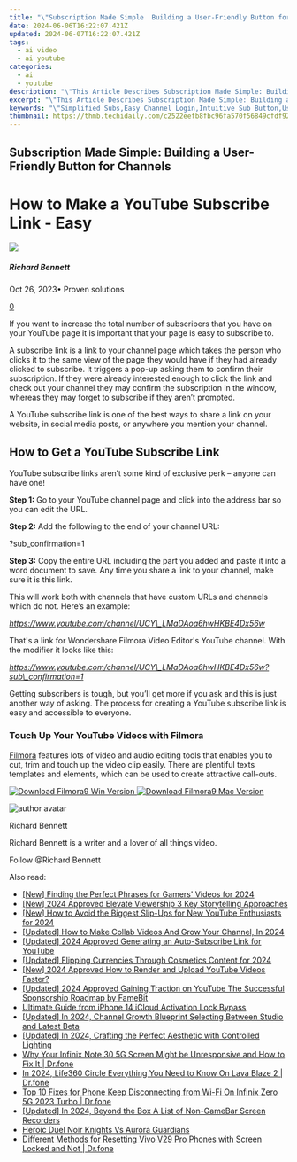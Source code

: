 ```yaml
---
title: "\"Subscription Made Simple  Building a User-Friendly Button for Channels for 2024\""
date: 2024-06-06T16:22:07.421Z
updated: 2024-06-07T16:22:07.421Z
tags:
  - ai video
  - ai youtube
categories:
  - ai
  - youtube
description: "\"This Article Describes Subscription Made Simple: Building a User-Friendly Button for Channels for 2024\""
excerpt: "\"This Article Describes Subscription Made Simple: Building a User-Friendly Button for Channels for 2024\""
keywords: "\"Simplified Subs,Easy Channel Login,Intuitive Sub Button,User-Friendly Button,Simple Signup Feature,Convenient Channel Access,Smooth Subscription Process\""
thumbnail: https://thmb.techidaily.com/c2522eefb8fbc96fa570f56849cfdf92d72e221bd3a27b7e0b7d3fec1332bd02.png
---
```


## Subscription Made Simple: Building a User-Friendly Button for Channels

# How to Make a YouTube Subscribe Link - Easy

![](https://images.wondershare.com/filmora/article-images/richard-bennett.jpg)

##### Richard Bennett

 Oct 26, 2023• Proven solutions

[0](#commentsBoxSeoTemplate)

If you want to increase the total number of subscribers that you have on your YouTube page it is important that your page is easy to subscribe to.

A subscribe link is a link to your channel page which takes the person who clicks it to the same view of the page they would have if they had already clicked to subscribe. It triggers a pop-up asking them to confirm their subscription. If they were already interested enough to click the link and check out your channel they may confirm the subscription in the window, whereas they may forget to subscribe if they aren’t prompted.

A YouTube subscribe link is one of the best ways to share a link on your website, in social media posts, or anywhere you mention your channel.

## How to Get a YouTube Subscribe Link

YouTube subscribe links aren’t some kind of exclusive perk – anyone can have one!

**Step 1:** Go to your YouTube channel page and click into the address bar so you can edit the URL.

**Step 2:** Add the following to the end of your channel URL:

?sub\_confirmation=1

**Step 3:** Copy the entire URL including the part you added and paste it into a word document to save. Any time you share a link to your channel, make sure it is this link.

This will work both with channels that have custom URLs and channels which do not. Here’s an example:

_<https://www.youtube.com/channel/UCY\_LMaDAoa6hwHKBE4Dx56w>_

That's a link for Wondershare Filmora Video Editor's YouTube channel. With the modifier it looks like this:

_<https://www.youtube.com/channel/UCY\_LMaDAoa6hwHKBE4Dx56w?sub\_confirmation=1>_

Getting subscribers is tough, but you’ll get more if you ask and this is just another way of asking. The process for creating a YouTube subscribe link is easy and accessible to everyone.

### Touch Up Your YouTube Videos with Filmora

[Filmora](https://tools.techidaily.com/wondershare/filmora/download/) features lots of video and audio editing tools that enables you to cut, trim and touch up the video clip easily. There are plentiful texts templates and elements, which can be used to create attractive call-outs.

[![Download Filmora9 Win Version](https://images.wondershare.com/filmora/guide/download-btn-win.jpg) ](https://tools.techidaily.com/wondershare/filmora/download/) [![Download Filmora9 Mac Version](https://images.wondershare.com/filmora/guide/download-btn-mac.jpg) ](https://tools.techidaily.com/wondershare/filmora/download/)

![author avatar](https://images.wondershare.com/filmora/article-images/richard-bennett.jpg)

Richard Bennett

Richard Bennett is a writer and a lover of all things video.

Follow @Richard Bennett

<span class="atpl-alsoreadstyle">Also read:</span>
<div><ul>
<li><a href="https://eaxpv-info.techidaily.com/new-finding-the-perfect-phrases-for-gamers-videos-for-2024/"><u>[New] Finding the Perfect Phrases for Gamers' Videos for 2024</u></a></li>
<li><a href="https://eaxpv-info.techidaily.com/new-2024-approved-elevate-viewership-3-key-storytelling-approaches/"><u>[New] 2024 Approved  Elevate Viewership  3 Key Storytelling Approaches</u></a></li>
<li><a href="https://eaxpv-info.techidaily.com/new-how-to-avoid-the-biggest-slip-ups-for-new-youtube-enthusiasts-for-2024/"><u>[New] How to Avoid the Biggest Slip-Ups for New YouTube Enthusiasts for 2024</u></a></li>
<li><a href="https://eaxpv-info.techidaily.com/1717717659017-updated-how-to-make-collab-videos-and-grow-your-channel-in-2024/"><u>[Updated] How to Make Collab Videos And Grow Your Channel, In 2024</u></a></li>
<li><a href="https://eaxpv-info.techidaily.com/updated-2024-approved-generating-an-auto-subscribe-link-for-youtube/"><u>[Updated] 2024 Approved  Generating an Auto-Subscribe Link for YouTube</u></a></li>
<li><a href="https://eaxpv-info.techidaily.com/updated-flipping-currencies-through-cosmetics-content-for-2024/"><u>[Updated] Flipping Currencies Through Cosmetics Content for 2024</u></a></li>
<li><a href="https://eaxpv-info.techidaily.com/new-2024-approved-how-to-render-and-upload-youtube-videos-faster/"><u>[New] 2024 Approved  How to Render and Upload YouTube Videos Faster?</u></a></li>
<li><a href="https://eaxpv-info.techidaily.com/updated-2024-approved-gaining-traction-on-youtube-the-successful-sponsorship-roadmap-by-famebit/"><u>[Updated] 2024 Approved  Gaining Traction on YouTube  The Successful Sponsorship Roadmap by FameBit</u></a></li>
<li><a href="https://activate-lock.techidaily.com/ultimate-guide-from-iphone-14-icloud-activation-lock-bypass-by-drfone-ios/"><u>Ultimate Guide from iPhone 14 iCloud Activation Lock Bypass</u></a></li>
<li><a href="https://facebook-video-footage.techidaily.com/updated-in-2024-channel-growth-blueprint-selecting-between-studio-and-latest-beta/"><u>[Updated] In 2024, Channel Growth Blueprint  Selecting Between Studio and Latest Beta</u></a></li>
<li><a href="https://facebook-record-videos.techidaily.com/updated-in-2024-crafting-the-perfect-aesthetic-with-controlled-lighting/"><u>[Updated] In 2024, Crafting the Perfect Aesthetic with Controlled Lighting</u></a></li>
<li><a href="https://howto.techidaily.com/why-your-infinix-note-30-5g-screen-might-be-unresponsive-and-how-to-fix-it-drfone-by-drfone-fix-android-problems-fix-android-problems/"><u>Why Your Infinix Note 30 5G Screen Might be Unresponsive and How to Fix It | Dr.fone</u></a></li>
<li><a href="https://phone-solutions.techidaily.com/in-2024-life360-circle-everything-you-need-to-know-on-lava-blaze-2-drfone-by-drfone-virtual-android/"><u>In 2024, Life360 Circle Everything You Need to Know On Lava Blaze 2 | Dr.fone</u></a></li>
<li><a href="https://howto.techidaily.com/top-10-fixes-for-phone-keep-disconnecting-from-wi-fi-on-infinix-zero-5g-2023-turbo-drfone-by-drfone-fix-android-problems-fix-android-problems/"><u>Top 10 Fixes for Phone Keep Disconnecting from Wi-Fi On Infinix Zero 5G 2023 Turbo | Dr.fone</u></a></li>
<li><a href="https://screen-sharing-recording.techidaily.com/updated-in-2024-beyond-the-box-a-list-of-non-gamebar-screen-recorders/"><u>[Updated] In 2024, Beyond the Box  A List of Non-GameBar Screen Recorders</u></a></li>
<li><a href="https://extra-information.techidaily.com/heroic-duel-noir-knights-vs-aurora-guardians/"><u>Heroic Duel  Noir Knights Vs Aurora Guardians</u></a></li>
<li><a href="https://techidaily.com/different-methods-for-resetting-vivo-v29-pro-phones-with-screen-locked-and-not-drfone-by-drfone-reset-android-reset-android/"><u>Different Methods for Resetting Vivo V29 Pro Phones with Screen Locked and Not | Dr.fone</u></a></li>
</ul></div>

<ins class="adsbygoogle"
      style="display:block"
      data-ad-client="ca-pub-7571918770474297"
      data-ad-slot="8358498916"
      data-ad-format="auto"
      data-full-width-responsive="true"></ins>